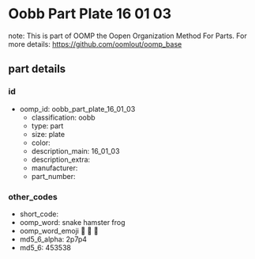 # Oobb Part Plate 16 01 03  

note: This is part of OOMP the Oopen Organization Method For Parts. For more details: https://github.com/oomlout/oomp_base

##  part details





### id
* oomp_id: oobb_part_plate_16_01_03
  * classification: oobb
  * type: part
  * size: plate
  * color: 
  * description_main: 16_01_03
  * description_extra: 
  * manufacturer: 
  * part_number: 

### other_codes
* short_code: 
* oomp_word: snake hamster frog
* oomp_word_emoji :snake: :hamster: :frog:
* md5_6_alpha: 2p7p4
* md5_6: 453538